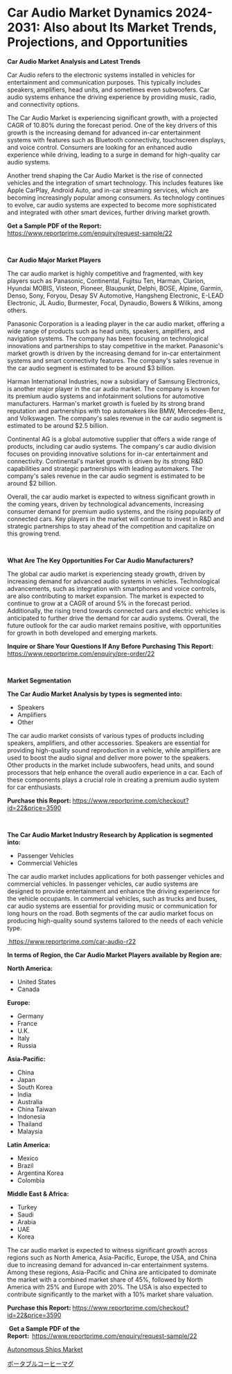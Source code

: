 <p><h1>Car Audio Market Dynamics 2024-2031: Also about Its Market Trends, Projections, and Opportunities</h1></p><p><strong>Car Audio Market Analysis and Latest Trends</strong></p>
<p><p>Car Audio refers to the electronic systems installed in vehicles for entertainment and communication purposes. This typically includes speakers, amplifiers, head units, and sometimes even subwoofers. Car audio systems enhance the driving experience by providing music, radio, and connectivity options.</p><p>The Car Audio Market is experiencing significant growth, with a projected CAGR of 10.80% during the forecast period. One of the key drivers of this growth is the increasing demand for advanced in-car entertainment systems with features such as Bluetooth connectivity, touchscreen displays, and voice control. Consumers are looking for an enhanced audio experience while driving, leading to a surge in demand for high-quality car audio systems.</p><p>Another trend shaping the Car Audio Market is the rise of connected vehicles and the integration of smart technology. This includes features like Apple CarPlay, Android Auto, and in-car streaming services, which are becoming increasingly popular among consumers. As technology continues to evolve, car audio systems are expected to become more sophisticated and integrated with other smart devices, further driving market growth.</p></p>
<p><strong>Get a Sample PDF of the Report:&nbsp;</strong> <a href="https://www.reportprime.com/enquiry/request-sample/22">https://www.reportprime.com/enquiry/request-sample/22</a></p>
<p>&nbsp;</p>
<p><strong>Car Audio Major Market Players</strong></p>
<p><p>The car audio market is highly competitive and fragmented, with key players such as Panasonic, Continental, Fujitsu Ten, Harman, Clarion, Hyundai MOBIS, Visteon, Pioneer, Blaupunkt, Delphi, BOSE, Alpine, Garmin, Denso, Sony, Foryou, Desay SV Automotive, Hangsheng Electronic, E-LEAD Electronic, JL Audio, Burmester, Focal, Dynaudio, Bowers & Wilkins, among others.</p><p>Panasonic Corporation is a leading player in the car audio market, offering a wide range of products such as head units, speakers, amplifiers, and navigation systems. The company has been focusing on technological innovations and partnerships to stay competitive in the market. Panasonic's market growth is driven by the increasing demand for in-car entertainment systems and smart connectivity features. The company's sales revenue in the car audio segment is estimated to be around $3 billion.</p><p>Harman International Industries, now a subsidiary of Samsung Electronics, is another major player in the car audio market. The company is known for its premium audio systems and infotainment solutions for automotive manufacturers. Harman's market growth is fueled by its strong brand reputation and partnerships with top automakers like BMW, Mercedes-Benz, and Volkswagen. The company's sales revenue in the car audio segment is estimated to be around $2.5 billion.</p><p>Continental AG is a global automotive supplier that offers a wide range of products, including car audio systems. The company's car audio division focuses on providing innovative solutions for in-car entertainment and connectivity. Continental's market growth is driven by its strong R&D capabilities and strategic partnerships with leading automakers. The company's sales revenue in the car audio segment is estimated to be around $2 billion.</p><p>Overall, the car audio market is expected to witness significant growth in the coming years, driven by technological advancements, increasing consumer demand for premium audio systems, and the rising popularity of connected cars. Key players in the market will continue to invest in R&D and strategic partnerships to stay ahead of the competition and capitalize on this growing trend.</p></p>
<p>&nbsp;</p>
<p><strong>What Are The Key Opportunities For Car Audio Manufacturers?</strong></p>
<p><p>The global car audio market is experiencing steady growth, driven by increasing demand for advanced audio systems in vehicles. Technological advancements, such as integration with smartphones and voice controls, are also contributing to market expansion. The market is expected to continue to grow at a CAGR of around 5% in the forecast period. Additionally, the rising trend towards connected cars and electric vehicles is anticipated to further drive the demand for car audio systems. Overall, the future outlook for the car audio market remains positive, with opportunities for growth in both developed and emerging markets.</p></p>
<p><strong>Inquire or Share Your Questions If Any Before Purchasing This Report:</strong> <a href="https://www.reportprime.com/enquiry/pre-order/22">https://www.reportprime.com/enquiry/pre-order/22</a></p>
<p>&nbsp;</p>
<p><strong>Market Segmentation</strong></p>
<p><strong>The Car Audio Market Analysis by types is segmented into:</strong></p>
<p><ul><li>Speakers</li><li>Amplifiers</li><li>Other</li></ul></p>
<p><p>The car audio market consists of various types of products including speakers, amplifiers, and other accessories. Speakers are essential for providing high-quality sound reproduction in a vehicle, while amplifiers are used to boost the audio signal and deliver more power to the speakers. Other products in the market include subwoofers, head units, and sound processors that help enhance the overall audio experience in a car. Each of these components plays a crucial role in creating a premium audio system for car enthusiasts.</p></p>
<p><strong>Purchase this Report:&nbsp;</strong><a href="https://www.reportprime.com/checkout?id=22&price=3590">https://www.reportprime.com/checkout?id=22&price=3590</a></p>
<p>&nbsp;</p>
<p><strong>The Car Audio Market Industry Research by Application is segmented into:</strong></p>
<p><ul><li>Passenger Vehicles</li><li>Commercial Vehicles</li></ul></p>
<p><p>The car audio market includes applications for both passenger vehicles and commercial vehicles. In passenger vehicles, car audio systems are designed to provide entertainment and enhance the driving experience for the vehicle occupants. In commercial vehicles, such as trucks and buses, car audio systems are essential for providing music or communication for long hours on the road. Both segments of the car audio market focus on producing high-quality sound systems tailored to the needs of each vehicle type.</p></p>
<p><a href="https://www.reportprime.com/car-audio-r22">&nbsp;https://www.reportprime.com/car-audio-r22</a></p>
<p><strong>In terms of Region, the Car Audio Market Players available by Region are:</strong></p>
<p>
    <p> <strong> North America: </strong>
        <ul>
            <li>United States</li>
            <li>Canada</li>
        </ul>
        </p> 
    <p> <strong> Europe: </strong>
        <ul>
            <li>Germany</li>
            <li>France</li>
            <li>U.K.</li>
            <li>Italy</li>
            <li>Russia</li>
        </ul>
        </p> 
    <p> <strong> Asia-Pacific: </strong>
        <ul>
            <li>China</li>
            <li>Japan</li>
            <li>South Korea</li>
            <li>India</li>
            <li>Australia</li>
            <li>China Taiwan</li>
            <li>Indonesia</li>
            <li>Thailand</li>
            <li>Malaysia</li>
        </ul>
        </p> 
    <p> <strong> Latin America: </strong>
        <ul>
            <li>Mexico</li>
            <li>Brazil</li>
            <li>Argentina Korea</li>
            <li>Colombia</li>
        </ul>
        </p> 
    <p> <strong> Middle East & Africa: </strong>
        <ul>
            <li>Turkey</li>
            <li>Saudi</li>
            <li>Arabia</li>
            <li>UAE</li>
            <li>Korea</li>
        </ul>
    </p>
    </p>
<p><p>The car audio market is expected to witness significant growth across regions such as North America, Asia-Pacific, Europe, the USA, and China due to increasing demand for advanced in-car entertainment systems. Among these regions, Asia-Pacific and China are anticipated to dominate the market with a combined market share of 45%, followed by North America with 25% and Europe with 20%. The USA is also expected to contribute significantly to the market with a 10% market share valuation.</p></p>
<p><strong>Purchase this Report: </strong><a href="https://www.reportprime.com/checkout?id=22&price=3590">https://www.reportprime.com/checkout?id=22&price=3590</a></p>
<p>&nbsp;<strong>Get a Sample PDF of the Report:&nbsp;&nbsp;</strong><a href="https://www.reportprime.com/enquiry/request-sample/22">https://www.reportprime.com/enquiry/request-sample/22</a></p>
<p><strong></strong></p>
<p><p><a href="https://github.com/RichRobinson5/Market-Research-Report-List-5/blob/main/autonomous-ships-market.md">Autonomous Ships Market</a></p><p><a href="https://github.com/oqoeusbvpadwjs08/Market-Research-Report-List-2/blob/main/238163669497.md">ポータブルコーヒーマグ</a></p></p>